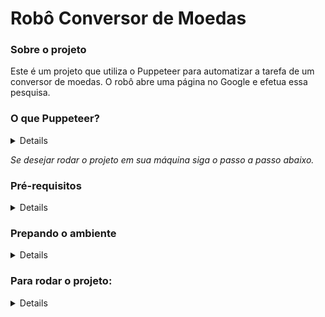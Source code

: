 # Robô Conversor de Moedas

### Sobre o projeto

Este é um projeto que utiliza o Puppeteer para automatizar a tarefa de um conversor de moedas. O robô abre uma página no Google e efetua essa pesquisa.

### O que Puppeteer?

<details>
Puppeteer é uma biblioteca Node.js que fornece uma API de alto nível para controlar o Chrome ou o Chromium através do protocolo DevTools. Ele é frequentemente utilizado para automatizar tarefas de navegação na web.
</details>

*Se desejar rodar o projeto em sua máquina siga o passo a passo abaixo.*

### Pré-requisitos

<details>

1. Node 18+ ([Faça o donwload e instale](https://nodejs.org/en/download))

</details>

### Prepando o ambiente

<details>

1. Instale o Puppeteer  
`npm i puppeteer`  
2. Instale o readlineSync  
`npm i readline-sync`

</details>

### Para rodar o projeto:

<details>

No terminal digite:  
`node + nome do arquivo.js`

Exemplo de entrada de dados:

1. Digite a moeda base: dolar
2. Digite a moeda desejada: real

Pronto, veja o resultado.



#### O terminal deve mostrar:

![terminal](image.png)

Se dejesar voce também pode conferir o screnshot que é tirado na execução do código.

![resultado.png](resultado.png)

</details>


